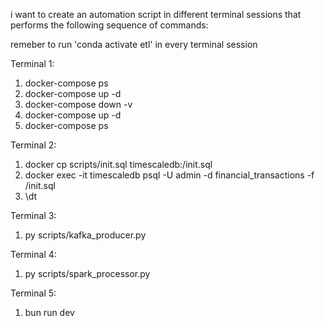i want to create an automation script in different terminal sessions that performs the following sequence of commands:

remeber to run 'conda activate etl' in every terminal session

Terminal 1:
1. docker-compose ps
2. docker-compose up -d
3. docker-compose down -v
4. docker-compose up -d
5. docker-compose ps

Terminal 2:
1. docker cp scripts/init.sql timescaledb:/init.sql
2. docker exec -it timescaledb psql -U admin -d financial_transactions -f /init.sql
3. \dt

Terminal 3:
1. py scripts/kafka_producer.py

Terminal 4:
1. py scripts/spark_processor.py

Terminal 5:
1. bun run dev



